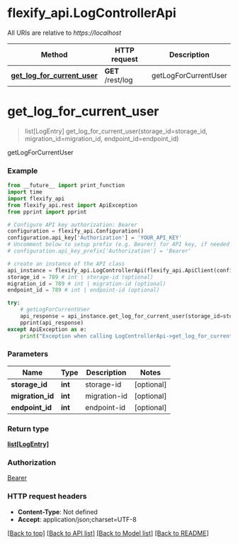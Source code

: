 # flexify_api.LogControllerApi

All URIs are relative to *https://localhost*

Method | HTTP request | Description
------------- | ------------- | -------------
[**get_log_for_current_user**](LogControllerApi.md#get_log_for_current_user) | **GET** /rest/log | getLogForCurrentUser


# **get_log_for_current_user**
> list[LogEntry] get_log_for_current_user(storage_id=storage_id, migration_id=migration_id, endpoint_id=endpoint_id)

getLogForCurrentUser

### Example
```python
from __future__ import print_function
import time
import flexify_api
from flexify_api.rest import ApiException
from pprint import pprint

# Configure API key authorization: Bearer
configuration = flexify_api.Configuration()
configuration.api_key['Authorization'] = 'YOUR_API_KEY'
# Uncomment below to setup prefix (e.g. Bearer) for API key, if needed
# configuration.api_key_prefix['Authorization'] = 'Bearer'

# create an instance of the API class
api_instance = flexify_api.LogControllerApi(flexify_api.ApiClient(configuration))
storage_id = 789 # int | storage-id (optional)
migration_id = 789 # int | migration-id (optional)
endpoint_id = 789 # int | endpoint-id (optional)

try:
    # getLogForCurrentUser
    api_response = api_instance.get_log_for_current_user(storage_id=storage_id, migration_id=migration_id, endpoint_id=endpoint_id)
    pprint(api_response)
except ApiException as e:
    print("Exception when calling LogControllerApi->get_log_for_current_user: %s\n" % e)
```

### Parameters

Name | Type | Description  | Notes
------------- | ------------- | ------------- | -------------
 **storage_id** | **int**| storage-id | [optional] 
 **migration_id** | **int**| migration-id | [optional] 
 **endpoint_id** | **int**| endpoint-id | [optional] 

### Return type

[**list[LogEntry]**](LogEntry.md)

### Authorization

[Bearer](../README.md#Bearer)

### HTTP request headers

 - **Content-Type**: Not defined
 - **Accept**: application/json;charset=UTF-8

[[Back to top]](#) [[Back to API list]](../README.md#documentation-for-api-endpoints) [[Back to Model list]](../README.md#documentation-for-models) [[Back to README]](../README.md)

